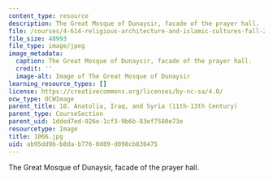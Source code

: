 ```yaml
---
content_type: resource
description: The Great Mosque of Dunaysir, facade of the prayer hall.
file: /courses/4-614-religious-architecture-and-islamic-cultures-fall-2002/ab95dd9bb8dab7760d89d098cb836475_1066.jpg
file_size: 48993
file_type: image/jpeg
image_metadata:
  caption: The Great Mosque of Dunaysir, facade of the prayer hall.
  credit: ''
  image-alt: Image of The Great Mosque of Dunaysir
learning_resource_types: []
license: https://creativecommons.org/licenses/by-nc-sa/4.0/
ocw_type: OCWImage
parent_title: 10. Anatolia, Iraq, and Syria (11th-13th Century)
parent_type: CourseSection
parent_uid: 1dded7ed-926e-1cf3-9b6b-83ef7580e73e
resourcetype: Image
title: 1066.jpg
uid: ab95dd9b-b8da-b776-0d89-d098cb836475
---
```

The Great Mosque of Dunaysir, facade of the prayer hall.
